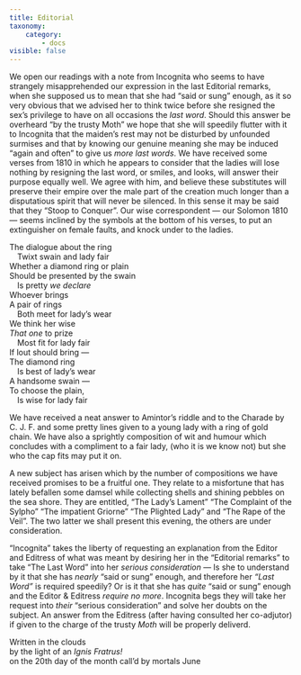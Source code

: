 ```yaml
---
title: Editorial
taxonomy:
    category:
        - docs
visible: false
---
```


We open our readings with a note from Incognita who seems to have strangely misapprehended our expression in the last Editorial remarks, when she supposed us to mean that she had “said or sung” enough, as it so very obvious that we advised her to think twice before she resigned the sex’s privilege to have on all occasions the *last word*. Should this answer be overheard “by the trusty Moth” we hope that she will speedily flutter with it to Incognita that the maiden’s rest may not be disturbed by unfounded surmises and that by knowing our genuine meaning she may be induced “again and often” to give us *more last words*. We have received some verses from 1810 in which he appears to consider that the ladies will lose nothing by resigning the last word, or smiles, and looks, will answer their purpose equally well. We agree with him, and believe these substitutes will preserve their empire over the male part of the creation much longer than a disputatious spirit that will never be silenced. In this sense it may be said that they “Stoop to Conquer”. Our wise correspondent — our Solomon 1810 — seems inclined by the symbols at the bottom of his verses, to put an extinguisher on female faults, and knock under to the ladies.

The dialogue about the ring  
&emsp;Twixt swain and lady fair  
Whether a diamond ring or plain  
Should be presented by the swain  
&emsp;Is pretty *we declare*  
Whoever brings  
A pair of rings  
&emsp;Both meet for lady’s wear  
We think her wise  
*That one* to prize  
&emsp;Most fit for lady fair  
If lout should bring —  
The diamond ring  
&emsp;Is best of lady’s wear  
A handsome swain —  
To choose the plain,  
&emsp;Is wise for lady fair  
	
We have received a neat answer to Amintor’s riddle and to the Charade by C. J. F. and some pretty lines given to a young lady with a ring of gold chain. We have also a sprightly composition of wit and humour which concludes with a compliment to a fair lady, (who it is we know not) but she who the cap fits may put it on.

A new subject has arisen which by the number of compositions we have received promises to be a fruitful one. They relate to a misfortune that has lately befallen some damsel while collecting shells and shining pebbles on the sea shore. They are entitled, “The Lady’s Lament” “The Complaint of the Sylpho” “The impatient Griorne” “The Plighted Lady” and “The Rape of the Veil”. The two latter we shall present this evening, the others are under consideration.

“Incognita” takes the liberty of requesting an explanation from the Editor and Editress of what was meant by desiring her in the “Editorial remarks” to take “The Last Word” into her *serious consideration* — Is she to understand by it that she has *nearly* “said or sung” enough, and therefore her *“Last Word”* is required speedily? Or is it that she has *quite* “said or sung” enough and the Editor & Editress *require no more*. Incognita begs they will take her request into *their* “serious consideration” and solve her doubts on the subject. An answer from the Editress (after having consulted her co-adjutor) if given to the charge of the trusty *Moth* will be properly deliverd.

Written in the clouds  
by the light of an *Ignis Fratrus!*  
on the 20th day of the month call’d by mortals June  